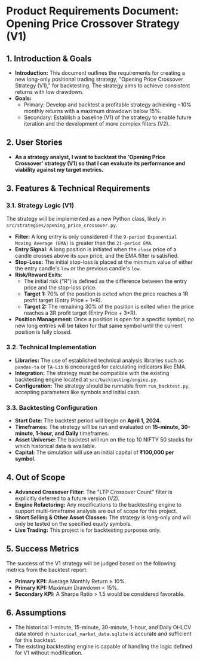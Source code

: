 # Product Requirements Document: Opening Price Crossover Strategy (V1)

## 1. Introduction & Goals

*   **Introduction:** This document outlines the requirements for creating a new long-only positional trading strategy, "Opening Price Crossover Strategy (V1)," for backtesting. The strategy aims to achieve consistent returns with low drawdown.
*   **Goals:**
    *   Primary: Develop and backtest a profitable strategy achieving ~10% monthly returns with a maximum drawdown below 15%.
    *   Secondary: Establish a baseline (V1) of the strategy to enable future iteration and the development of more complex filters (V2).

## 2. User Stories

*   **As a strategy analyst, I want to backtest the 'Opening Price Crossover' strategy (V1) so that I can evaluate its performance and viability against my target metrics.**

## 3. Features & Technical Requirements

### 3.1. Strategy Logic (V1)

The strategy will be implemented as a new Python class, likely in `src/strategies/opening_price_crossover.py`.

*   **Filter:** A long entry is only considered if the `9-period Exponential Moving Average (EMA)` is greater than the `21-period EMA`.
*   **Entry Signal:** A long position is initiated when the `close` price of a candle crosses above its `open` price, and the EMA filter is satisfied.
*   **Stop-Loss:** The initial stop-loss is placed at the minimum value of either the entry candle's `low` or the previous candle's `low`.
*   **Risk/Reward Exits:**
    *   The initial risk ("R") is defined as the difference between the entry price and the stop-loss price.
    *   **Target 1:** 70% of the position is exited when the price reaches a 1R profit target (Entry Price + 1*R).
    *   **Target 2:** The remaining 30% of the position is exited when the price reaches a 3R profit target (Entry Price + 3*R).
*   **Position Management:** Once a position is open for a specific symbol, no new long entries will be taken for that same symbol until the current position is fully closed.

### 3.2. Technical Implementation

*   **Libraries:** The use of established technical analysis libraries such as `pandas-ta` or `TA-Lib` is encouraged for calculating indicators like EMA.
*   **Integration:** The strategy must be compatible with the existing backtesting engine located at `src/backtesting/engine.py`.
*   **Configuration:** The strategy should be runnable from `run_backtest.py`, accepting parameters like symbols and initial cash.

### 3.3. Backtesting Configuration

*   **Start Date:** The backtest period will begin on **April 1, 2024**.
*   **Timeframes:** The strategy will be run and evaluated on **15-minute, 30-minute, 1-hour, and Daily** timeframes.
*   **Asset Universe:** The backtest will run on the top 10 NIFTY 50 stocks for which historical data is available.
*   **Capital:** The simulation will use an initial capital of **₹100,000 per symbol**.

## 4. Out of Scope

*   **Advanced Crossover Filter:** The "LTP Crossover Count" filter is explicitly deferred to a future version (V2).
*   **Engine Refactoring:** Any modifications to the backtesting engine to support multi-timeframe analysis are out of scope for this project.
*   **Short Selling & Other Asset Classes:** The strategy is long-only and will only be tested on the specified equity symbols.
*   **Live Trading:** This project is for backtesting purposes only.

## 5. Success Metrics

The success of the V1 strategy will be judged based on the following metrics from the backtest report:

*   **Primary KPI:** Average Monthly Return ≥ 10%.
*   **Primary KPI:** Maximum Drawdown < 15%.
*   **Secondary KPI:** A Sharpe Ratio > 1.5 would be considered favorable.

## 6. Assumptions

*   The historical 1-minute, 15-minute, 30-minute, 1-hour, and Daily OHLCV data stored in `historical_market_data.sqlite` is accurate and sufficient for this backtest.
*   The existing backtesting engine is capable of handling the logic defined for V1 without modification.
